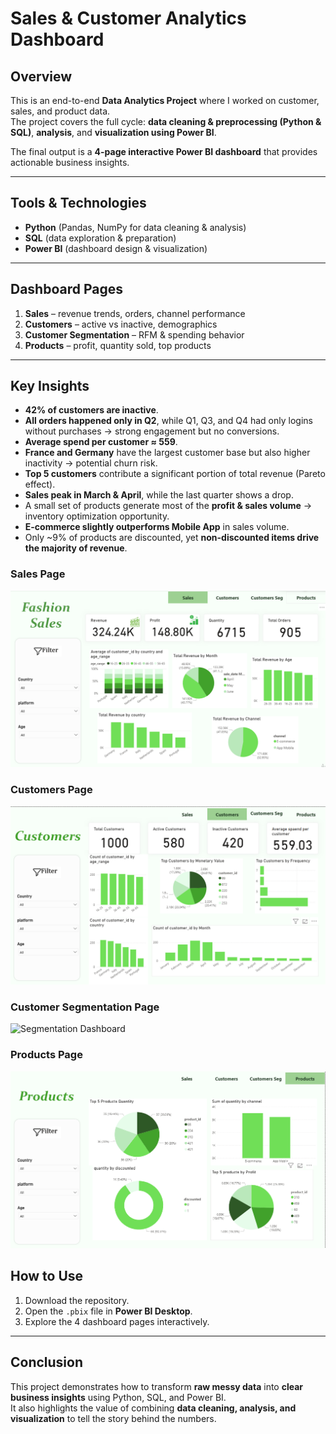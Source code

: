 
# Sales & Customer Analytics Dashboard

##  Overview
This is an end-to-end **Data Analytics Project** where I worked on customer, sales, and product data.  
The project covers the full cycle: **data cleaning & preprocessing (Python & SQL)**, **analysis**, and **visualization using Power BI**.

The final output is a **4-page interactive Power BI dashboard** that provides actionable business insights.

---

## Tools & Technologies
- **Python** (Pandas, NumPy for data cleaning & analysis)  
- **SQL** (data exploration & preparation)  
- **Power BI** (dashboard design & visualization)

---

##  Dashboard Pages
1. **Sales** – revenue trends, orders, channel performance  
2. **Customers** – active vs inactive, demographics  
3. **Customer Segmentation** – RFM & spending behavior  
4. **Products** – profit, quantity sold, top products  

---

##  Key Insights
- **42% of customers are inactive**.  
- **All orders happened only in Q2**, while Q1, Q3, and Q4 had only logins without purchases → strong engagement but no conversions.  
- **Average spend per customer ≈ 559**.  
- **France and Germany** have the largest customer base but also higher inactivity → potential churn risk.  
- **Top 5 customers** contribute a significant portion of total revenue (Pareto effect).  
- **Sales peak in March & April**, while the last quarter shows a drop.  
- A small set of products generate most of the **profit & sales volume** → inventory optimization opportunity.  
- **E-commerce slightly outperforms Mobile App** in sales volume.  
- Only ~9% of products are discounted, yet **non-discounted items drive the majority of revenue**.


### Sales Page
![Sales Dashboard](sales.png)

### Customers Page
![Customers Dashboard](customers.png)

### Customer Segmentation Page
![Segmentation Dashboard](segmentation.png)

### Products Page
![Products Dashboard](products.png)

##  How to Use
1. Download the repository.  
2. Open the `.pbix` file in **Power BI Desktop**.  
3. Explore the 4 dashboard pages interactively.  

---

## Conclusion
This project demonstrates how to transform **raw messy data** into **clear business insights** using Python, SQL, and Power BI.  
It also highlights the value of combining **data cleaning, analysis, and visualization** to tell the story behind the numbers.

